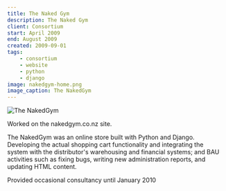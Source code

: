 ```yaml
---
title: The Naked Gym
description: The Naked Gym
client: Consortium
start: April 2009
end: August 2009
created: 2009-09-01
tags:
    - consortium
    - website
    - python
    - django
image: nakedgym-home.png
image_caption: The NakedGym
---
```


![The NakedGym](/images/projects/nakedgym-home.png)

Worked on the nakedgym.co.nz site.
<!--more-->

The NakedGym was an online store built with Python and Django. Developing the actual
shopping cart functionality and integrating the system with the distributor's
warehousing and financial systems; and BAU activities such as fixing bugs,
writing new administration reports, and updating HTML content.

Provided occasional consultancy until January 2010
